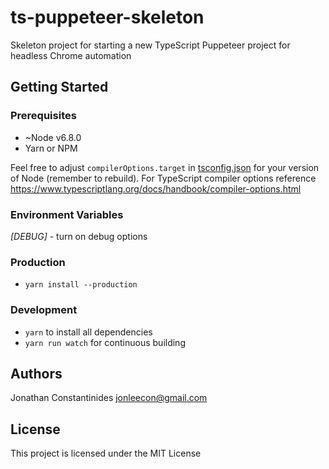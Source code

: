 # ts-puppeteer-skeleton
Skeleton project for starting a new TypeScript Puppeteer project for headless Chrome automation

## Getting Started
### Prerequisites
- ~Node v6.8.0
- Yarn or NPM

Feel free to adjust `compilerOptions.target` in [tsconfig.json](https://github.com/UpChannel/qna_create/blob/master/tsconfig.json) for your version of Node (remember to rebuild).
For TypeScript compiler options reference https://www.typescriptlang.org/docs/handbook/compiler-options.html

### Environment Variables
*[DEBUG]* - turn on debug options

### Production
- `yarn install --production`

### Development
- `yarn` to install all dependencies
- `yarn run watch` for continuous building

## Authors
Jonathan Constantinides <jonleecon@gmail.com>

## License
This project is licensed under the MIT License